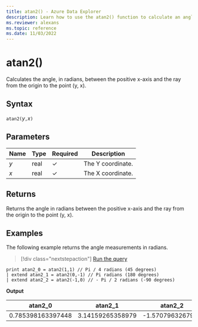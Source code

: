 ```yaml
---
title: atan2() - Azure Data Explorer
description: Learn how to use the atan2() function to calculate an angle in radians between axes.
ms.reviewer: alexans
ms.topic: reference
ms.date: 11/03/2022
---
```

# atan2()

Calculates the angle, in radians, between the positive x-axis and the ray from the origin to the point (y, x).

## Syntax

`atan2(`*y*`,`*x*`)`

## Parameters

| Name | Type | Required | Description |
|--|--|--|--|
| *y* | real | &check; | The Y coordinate.|
| *x* | real | &check; | The X coordinate.|

## Returns

Returns the angle in radians between the positive x-axis and the ray from the origin to the point (y, x).

## Examples

The following example returns the angle measurements in radians.

> [!div class="nextstepaction"]
> <a href="https://dataexplorer.azure.com/?query=H4sIAAAAAAAAAysoyswrUUgsScwzijdQsIWwNAx1DDUV9PUVAjIV9BVMFIoSUzIT84oVNExMFVJS04tSU4s1uWoUUitKUvNSoJoN4ZoNdHThuuE6DS0McGo1gmvVNdQxAGvVhVhthDBA1xJhAAA4Vl3utQAAAA==" target="_blank">Run the query</a>

```kusto
print atan2_0 = atan2(1,1) // Pi / 4 radians (45 degrees)
| extend atan2_1 = atan2(0,-1) // Pi radians (180 degrees)
| extend atan2_2 = atan2(-1,0) // - Pi / 2 radians (-90 degrees)
```

**Output**

|atan2_0|atan2_1|atan2_2|
|---|---|---|
|0.785398163397448|3.14159265358979|-1.5707963267949|
